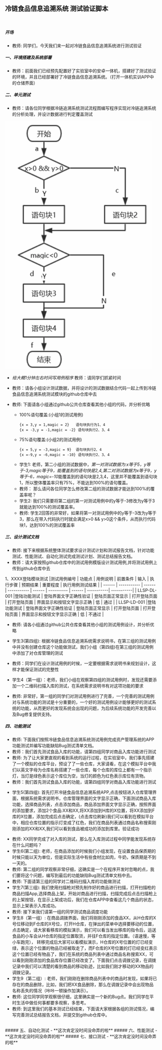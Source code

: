## 冷链食品信息追溯系统 测试验证脚本
<br>

##### 开场
- 教师: 同学们，今天我们来一起对冷链食品信息追溯系统进行测试验证



##### 一、环境搭建及系统部署

- 教师：前面我们已经预先配置好了实验室中的安卓一体机，搭建好了测试验证的环境，并且已经部署好了冷链食品信息追溯系统。（打开一体机实训APP中的仓储界面）
 
##### 二、单元测试
- 教师：请各位同学根据冷链追溯系统测试流程图编写程序实现对冷链追溯系统的分析处理，并设计数据进行判定覆盖测试

![pic1](pics/pic1.png)

- *给大概1分钟左右时间写用例程序* 教师：请同学们抓紧时间 
- 教师：请各小组设计测试数据，并将设计的测试数据结合代码一起上传到冷链食品信息追溯系统测试模块的github仓库中去
- 教师: 下面请各小组通过github公共仓库查看其他小组的代码，并分析优略
  - 100%语句覆盖:(小组1的测试用例)  
    ```
    {x = 3,y = 1,magic = 2}   语句块执行为1、4
    {x = -3,y = -1,magic = -2} 语句块执行2、3、4
    ```
  - 75%语句覆盖:(小组2的测试用例)
    ```
    {x = 5,y = -3,magic = 9}  语句块执行2、4
    {x =-9,y = -6,magic = -10} 语句块执行2、3、4
    ```
  + 学生1: 老师，第二小组的测试数据中，*第一对测试数据为:x等于5，y等于-3,magic等于9，能覆盖到的语句快是2,4,第二对测试数据为x等于9，y等于-6，magic=-10*能覆盖到的语句块是2,3,4，这里并不能覆盖到语句块1，所以整体覆盖率只有75%，不能达到100%的语句覆盖。
  - 教师： 那么请问各位同学怎么修改第二组的测试数据才能达到100%的覆盖率呢？
  
  + 学生2: 我们只需要将第二组的第一对测试用例中的y等于-3修改为y等于3就能达到100%的测试覆盖率。
  
  - 教师: 学生2回答的非常好，如果将第一对测试用例中的y等于-3改为y等于3，那么在带入代码执行时就会满足x>0 && y>0这个条件，从而执行代码块1，达到100%的测试覆盖率

##### 三、设计测试文档
  - 教师: 接下来根据系统整体测试要求设计测试计划和测试报告文档，针对功能测试、性能测试、自动化测试完成测试计划、测试总结报告文档。
  - 教师：请大家按照github仓库中的测试用例模版设计测试用例,并将测试用例上传到github仓库中去
 
  1、XXXX登陆模块测试
  |测试用例编号  | 功能点 | 用例说明 | 前置条件 | 输入 | 执行步骤 | 预期结果 | 重要程度 | 执行用例测试结果  |
  | ------      | ----------- | ------                 | -----------      | ------       | ----------    | ------                     | -----------| -----------|
  | LLSP-DL-001 |登陆功能测试 | 登陆界面文字正确性验证 | 登陆页面正常显示 | 打开登陆页面 | 打开登陆页面    | 界面显示和按钮文字显示正确 | 低         | 通过       |
  | LLSP-LD-001 |登陆功能测试 | 登陆界面文字正确性验证 | 登陆页面正常显示 | 打开登陆页面 | 打开登陆页面  | 界面显示和按钮文字显示正确 | 低         | 不通过     |

  - 教师: 请各小组通过github公共仓库查看其他小组的测试用例设计，并分析优略
  + 学生3(第四组): 根据冷链食品信息追溯系统需求说明书，在第三组的测试用例中并没有创建仓库这个功能做测试，我们小组（第四组)在第三组的测试用例中添加了对仓库管理的测试
  - 教师：同学们在设计测试用例的时候，一定要根据需求说明书来规划设计，这样才能保证测试的完整性
  + 学生4（第一组）：老师，我们小组在观察第四组的测试用例时，发现还需要添加一个二维码扫描入库的测试，在系统需求说明书有对这项功能的要求
  - 教师: 非常好，第一组的同学们对测试用例进行了完善，一个完善的测试用例对与系统功能的测试是十分重要的，一个好的测试用例设计能够更好的测试系统的功能，从而更好的发现系统会出现的问题，为后续系统功能的开发完善以及Bug修复提供支持。

##### 四、功能测试
  - 教师: 下面我们按照冷链食品信息追溯系统测试用例完成资产管理系统的APP功能测试并编写功能缺陷Bug测试清单文档。
  - 教师：我们首先测试食品入库的功能，请第四组同学对商品入库功能进行测试
  - 教师: 为了让大家更直观的看到系统的运行过程，在实验室中，我们事先搭建了一个模拟的仓库平台，预设了了一些仓库，大家请看，在这个模拟平台中我们以英文字母为仓库名称搭建了一些仓库，每个仓库的库位上都有一个指示灯，当灯是绿色表示这个库位为空，当灯的颜色为红色表示库位有货物。
  - 教师：我们首先测试食品入库的功能，请第四组同学对商品入库功能进行测试
  + 学生5(第四组): 首先打开冷链食品信息追溯系统APP,点击按钮进入仓库管理界面，根据系统需求说明书，仓库管理界面的文字显示正确，下面测试商品入库功能，选择商品列表，点击添加商品，商品添加界面文字显示正确，按照界面的添加要求，添加2个食品:XX和XX,将XX添加到H库的X位置，将XX添加到F库的X位置，添加完成后点击确定，(点击库位刷新)我们可以看到在模拟平台中，相应仓库位置的指示灯变成了红色，我们在商品列表通过商品名称搜索刚刚添加的XX和XX,我们可以看到食品被成功的添加到库里。验证成功
  - 教师: XX同学完成了对入库的测试，那么在入库测试过程中同学能发现系统存在什么问题吗？
  - 学生6(第二组): 老师，在商品添加的时候我们小组发现，在设置食品保质期的时候只能以天为单位，但是实际生活中有些食材比如肉，牛奶，保质期是不到一天的。
  - 教师: 第二组的同学观察非常仔细，这确实是一个在程序开发时忽略的点，我们要将这个问题，编写到最后的功能缺陷Bug测试清单文档中去。
  - 教师: 下面请第三组的同学对二维码扫描入库的功能做测试
  - 学生7(第三组): 我们使用扫描枪对预先制作好的商品进行扫描，打开扫描枪的商品扫描App,选择商品上架，开始对商品进行扫描，扫描完成后点击扫描枪上的上架按钮，在显示上架成功后，我们在仓库APP中查看这几个商品的状态，显示上架表示入库成功。
  - 教师: 接下来我们请第一组的同学测试商品调度功能
  - 学生8（第一组）: 在商品调拨界面，我们将刚刚添加的食品XX，从H仓库的X号位移动到F仓库的X号位，打开H仓库，在弹出的菜单中选择要移动的位置，点击确定，请大家看移库的模拟演示，我们可以看当发出移库的指令后，运送食品的小车会从H仓库的指定位置取货，并往F仓库的指定位置。（语速慢，等小车跑完）， 转移完成后大家可以看模拟演示，H仓库的X号位置的灯已经变绿，表示这个位置的物品已经被取走了，而F仓库的X号位置的灯已经变红表示这个位置已经有物品了，我们在系统的商品列表中通过商品名称搜索XX，可以看到刚刚添加的食品库存位置已经改变了。下面我们点击调拨记录，在调拨记录中我们可以清楚的看到商品的移动轨迹，比如我们刚才移动的XX物品的调拨记录。
  - 学生9（第二组）: 老师，我们刚刚在删除商品列表中的商品时发现，如果将已存在的商品删除，比如，我们把XX食品删除，那么在调拨记录中会出现物品名称丢失的情况（咔咔一顿操作加演示）。
  - 教师: 这位同学同学观察很仔细，这里确实是一个新的Bug点。我们同学在平时生活中做任何事都要多观察，多思考。
  - 教师: 到这里我们的基本测试已经结束，下面请大家根据各组的测试情况，编写完善测试总结报告文档，并提交到github仓库中。
<br>
##### 五、自动化测试
- **这次肯定没时间没命弄的啦**
##### 六、性能测试
- **这次肯定没时间没命弄的啦**
##### 七、接口测试
- **这次肯定没时间没命弄的啦**
 
